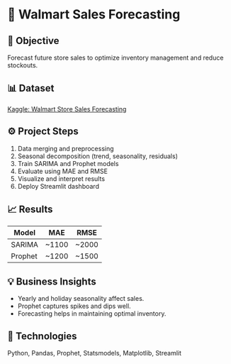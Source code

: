 # 🛒 Walmart Sales Forecasting

## 🎯 Objective
Forecast future store sales to optimize inventory management and reduce stockouts.

## 📊 Dataset
[Kaggle: Walmart Store Sales Forecasting](https://www.kaggle.com/c/walmart-recruiting-store-sales-forecasting)

## ⚙️ Project Steps
1. Data merging and preprocessing  
2. Seasonal decomposition (trend, seasonality, residuals)  
3. Train SARIMA and Prophet models  
4. Evaluate using MAE and RMSE  
5. Visualize and interpret results  
6. Deploy Streamlit dashboard  

## 📈 Results
| Model | MAE | RMSE |
|--------|-----|------|
| SARIMA | ~1100 | ~2000 |
| Prophet | ~1200 | ~1500 |

## 💡 Business Insights
- Yearly and holiday seasonality affect sales.  
- Prophet captures spikes and dips well.  
- Forecasting helps in maintaining optimal inventory.  

## 🧩 Technologies
Python, Pandas, Prophet, Statsmodels, Matplotlib, Streamlit